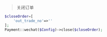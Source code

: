 > 关闭订单

```php
$closeOrder=[
    'out_trade_no'=>''
];
Payment::wechat($Config)->close($closeOrder);
```
